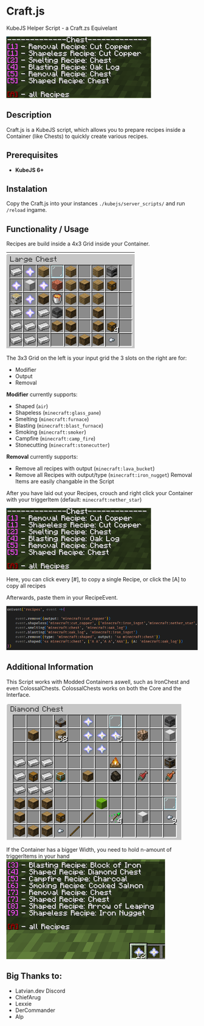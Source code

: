 # Craft.js
KubeJS Helper Script - a Craft.zs Equivelant

![Example of what this script can do](./repo_assets/output.png)

## Description

Craft.js is a KubeJS script, which allows you to prepare recipes inside a Container (like Chests) to quickly create various recipes.

## Prerequisites

- **KubeJS 6+**

## Instalation

Copy the Craft.js into your instances `./kubejs/server_scripts/` and run `/reload` ingame.

## Functionality / Usage

Recipes are build inside a 4x3 Grid inside your Container.

![Example of a Container](./repo_assets/container.png)

The 3x3 Grid on the left is your input grid
the 3 slots on the right are for:
- Modifier
- Output
- Removal

**Modifier** currently supports:

- Shaped       (`air`)
- Shapeless    (`minecraft:glass_pane`)
- Smelting     (`minecraft:furnace`)
- Blasting     (`minecraft:blast_furnace`)
- Smoking      (`minecraft:smoker`)
- Campfire     (`minecraft:camp_fire`)
- Stonecutting (`minecraft:stonecutter`)


**Removal** currently supports:

- Remove all recipes with output         (`minecraft:lava_bucket`)
- Remove all Recipes with output/type    (`minecraft:iron_nugget`)
Removal Items are easily changable in the Script

After you have laid out your Recipes, crouch and right click your Container with your triggerItem (default: `minecraft:nether_star`)

![Image of the Chat Output](./repo_assets/output.png)

Here, you can click every [#], to copy a single Recipe, or click the [A] to copy all recipes

Afterwards, paste them in your RecipeEvent.

![Image of RecipeEvent](./repo_assets/recipe_event.png)

## Additional Information

This Script works with Modded Containers aswell, such as IronChest and even ColossalChests.
ColossalChests works on both the Core and the Interface.

![Image of a Modded Container](./repo_assets/diamond_chest.png)

If the Container has a bigger Width, you need to hold n-amount of triggerItems in your hand
![Image of Modded Trigger](./repo_assets/modded_output.png)


## Big Thanks to:
- Latvian.dev Discord
- ChiefArug
- Lexxie
- DerCommander
- Alp
